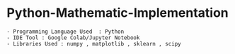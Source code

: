 # Python-Mathematic-Implementation
```
- Programming Language Used  : Python
- IDE Tool : Google Colab/Jupyter Notebook
- Libraries Used : numpy , matplotlib , sklearn , scipy
```
